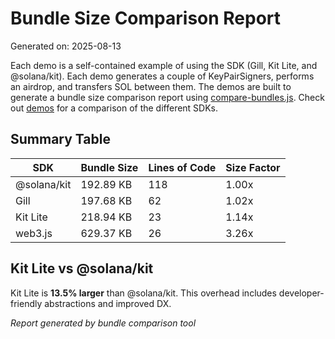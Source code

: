 # Bundle Size Comparison Report

Generated on: 2025-08-13

Each demo is a self-contained example of using the SDK (Gill, Kit Lite, and @solana/kit). Each demo generates a couple of KeyPairSigners, performs an airdrop, and transfers SOL between them. The demos are built to generate a bundle size comparison report using [compare-bundles.js](./demos/compare-bundles.js).
Check out [demos](./demos) for a comparison of the different SDKs. 
## Summary Table

| SDK | Bundle Size | Lines of Code | Size Factor |
|-----|-------------|---------------|-------------|
| @solana/kit | 192.89 KB | 118 | 1.00x |
| Gill | 197.68 KB | 62 | 1.02x |
| Kit Lite | 218.94 KB | 23 | 1.14x |
| web3.js | 629.37 KB | 26 | 3.26x |

## Kit Lite vs @solana/kit

Kit Lite is **13.5% larger** than @solana/kit. This overhead includes developer-friendly abstractions and improved DX.

*Report generated by bundle comparison tool*
